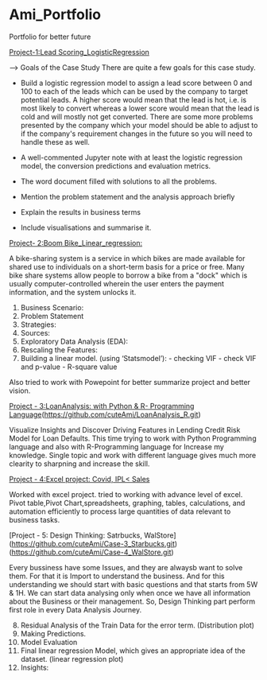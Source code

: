 # Ami_Portfolio
Portfolio for better future

[Project-1:Lead Scoring_LogisticRegression](https://github.com/cuteAmi/LeadScore_logisticReg.git)

--> Goals of the Case Study
There are quite a few goals for this case study.

- Build a logistic regression model to assign a lead score between 0 and 100 to each of the leads which can be used by the company to target potential leads. A higher score would mean that the lead is hot, i.e. is most likely to convert whereas a lower score would mean that the lead is cold and will mostly not get converted.
There are some more problems presented by the company which your model should be able to adjust to if the company's requirement changes in the future so you will need to handle these as well.

- A well-commented Jupyter note with at least the logistic regression model, the conversion predictions and evaluation metrics.
- The word document filled with solutions to all the problems.
- Mention the problem statement and the analysis approach briefly
- Explain the results in business terms
- Include visualisations and summarise it.


[Project- 2:Boom Bike_Linear_regression:](https://github.com/cuteAmi/BoomBikes_Linear.git)

A bike-sharing system is a service in which bikes are made available for shared use to individuals on a short-term basis for a price or free. Many bike share systems allow people to borrow a bike from a "dock" which is usually computer-controlled wherein the user enters the payment information, and the system unlocks it.

1)	Business Scenario:
2)	Problem Statement
3)  Strategies:
4)  Sources:
5)  Exploratory Data Analysis (EDA):
6) 	Rescaling the Features:
7)  Building a linear model. (using ‘Statsmodel’):
        - checking VIF
        - check VIF and p-value
        - R-square value
 
 Also tried to work with Powepoint for better summarize project and better vision.
 
 [Project - 3:LoanAnalysis: with Python & R- Programming Language](https://github.com/cuteAmi/LoanAnalysis_Py.git)(https://github.com/cuteAmi/LoanAnalysis_R.git)
 
 Visualize Insights and Discover Driving Features in Lending Credit Risk Model for Loan Defaults. 
 This time trying to work with Python Programming language and also with R-Programming language for Increase my knowledge.
 Single topic and work with different language gives much more clearity to sharpning and increase the skill.
 
 [Project - 4:Excel project: Covid, IPL< Sales](https://github.com/cuteAmi/Statistics_Excel.git)
 
 Worked with excel project.
 tried to working with advance level of excel. 
 Pivot table,Pivot Chart,spreadsheets, graphing, tables, calculations, and automation efficiently to process large quantities of data relevant to business tasks.
 
 [Project - 5: Design Thinking: Satrbucks, WalStore] (https://github.com/cuteAmi/Case-3_Starbucks.git)(https://github.com/cuteAmi/Case-4_WalStore.git)
 
 Every bussiness have some Issues, and they are alwaysb want to solve them.
 For that it is Import to understand the business.
 And for this understanding we should start with basic questions and that starts from 5W & 1H.
 We can start data analysing only when once we have all information about the Business or their management.
 So, Design Thinking part perform first role in every Data Analysis Journey.
 

 
8)  Residual Analysis of the Train Data for the error term. (Distribution plot)
9)  Making Predictions.
10)	Model Evaluation 
11)	Final linear regression Model, which gives an appropriate idea of the dataset. (linear regression plot) 
12) Insights:


